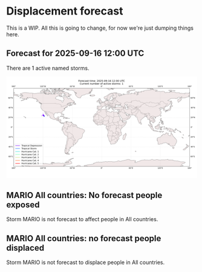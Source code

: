 # Displacement forecast

This is a WIP. All this is going to change, for now we're just dumping things here.

## Forecast for 2025-09-16 12:00 UTC

There are 1 active named storms.

![Active storm ensemble tracks](ECMWF_TC_tracks_20250916120000.png)


## MARIO All countries: No forecast people exposed

Storm MARIO is not forecast to affect people in All countries.


## MARIO All countries: no forecast people displaced

Storm MARIO is not forecast to displace people in All countries.


